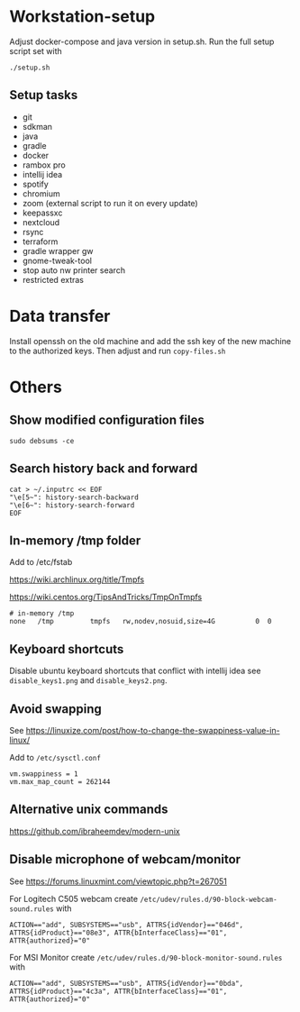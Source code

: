 # Workstation-setup

Adjust docker-compose and java version in setup.sh.
Run the full setup script set with

`./setup.sh`

## Setup tasks

- git
- sdkman
- java
- gradle
- docker
- rambox pro
- intellij idea
- spotify
- chromium
- zoom (external script to run it on every update)
- keepassxc
- nextcloud
- rsync
- terraform
- gradle wrapper gw
- gnome-tweak-tool
- stop auto nw printer search
- restricted extras

# Data transfer

Install openssh on the old machine and add the ssh key of the new machine to the authorized keys.
Then adjust and run `copy-files.sh`

# Others

## Show modified configuration files

`sudo debsums -ce`

## Search history back and forward

```
cat > ~/.inputrc << EOF
"\e[5~": history-search-backward   
"\e[6~": history-search-forward
EOF
```

## In-memory /tmp folder

Add to /etc/fstab 

https://wiki.archlinux.org/title/Tmpfs

https://wiki.centos.org/TipsAndTricks/TmpOnTmpfs

```
# in-memory /tmp
none   /tmp         tmpfs   rw,nodev,nosuid,size=4G          0  0
```

## Keyboard shortcuts

Disable ubuntu keyboard shortcuts that conflict with intellij idea see `disable_keys1.png` and `disable_keys2.png`.

## Avoid swapping

See https://linuxize.com/post/how-to-change-the-swappiness-value-in-linux/

Add to `/etc/sysctl.conf`

```
vm.swappiness = 1
vm.max_map_count = 262144
```

## Alternative unix commands

https://github.com/ibraheemdev/modern-unix


## Disable microphone of webcam/monitor

See https://forums.linuxmint.com/viewtopic.php?t=267051

For Logitech C505 webcam create `/etc/udev/rules.d/90-block-webcam-sound.rules` with
```
ACTION=="add", SUBSYSTEMS=="usb", ATTRS{idVendor}=="046d", ATTRS{idProduct}=="08e3", ATTR{bInterfaceClass}=="01", ATTR{authorized}="0"
```

For MSI Monitor create `/etc/udev/rules.d/90-block-monitor-sound.rules` with
```
ACTION=="add", SUBSYSTEMS=="usb", ATTRS{idVendor}=="0bda", ATTRS{idProduct}=="4c3a", ATTR{bInterfaceClass}=="01", ATTR{authorized}="0"
```




